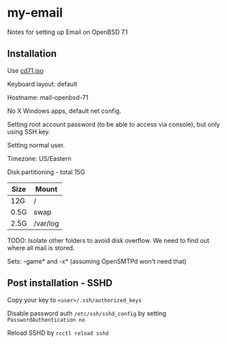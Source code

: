 # my-email
Notes for setting up Email on OpenBSD 7.1

## Installation
Use [cd71.iso](https://cdn.openbsd.org/pub/OpenBSD/7.1/amd64/cd71.iso)

Keyboard layout: default

Hostname: mail-openbsd-71

No X Windows apps, default net config.

Setting root account password (to be able to access via console), but only using SSH key.

Setting normal user.

Timezone: US/Eastern

Disk partitioning - total 15G

| Size | Mount |
| ---- | ----- |
| 12G | / |
| 0.5G | swap |
| 2.5G | /var/log |

TODO: Isolate other folders to avoid disk overflow. We need to find out where all mail is stored.

Sets: -game* and -x* (assuming OpenSMTPd won't need that)

## Post installation - SSHD

Copy your key to `<user>/.ssh/authorized_keys`

Disable password auth `/etc/ssh/sshd_config` by setting `PasswordAuthentication no`

Reload SSHD by `rcctl reload sshd`
